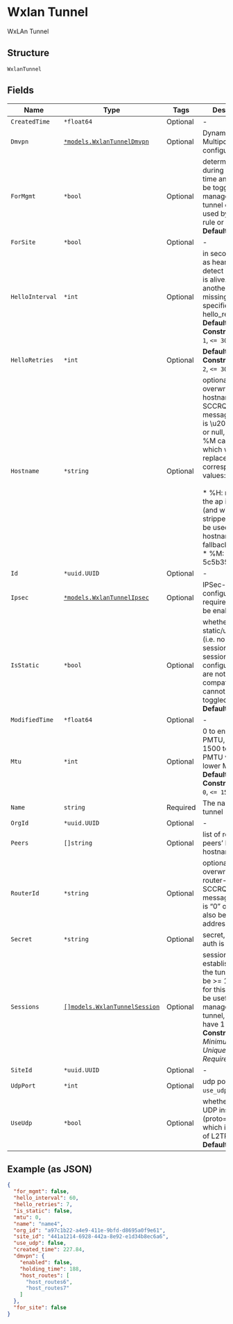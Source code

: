 
# Wxlan Tunnel

WxLAn Tunnel

## Structure

`WxlanTunnel`

## Fields

| Name | Type | Tags | Description |
|  --- | --- | --- | --- |
| `CreatedTime` | `*float64` | Optional | - |
| `Dmvpn` | [`*models.WxlanTunnelDmvpn`](../../doc/models/wxlan-tunnel-dmvpn.md) | Optional | Dynamic Multipoint VPN configurations |
| `ForMgmt` | `*bool` | Optional | determined during creation time and cannot be toggled. A management tunnel cannot be used by wxlan rule or by wlan<br>**Default**: `false` |
| `ForSite` | `*bool` | Optional | - |
| `HelloInterval` | `*int` | Optional | in seconds, used as heartbeat to detect if a tunnel is alive. AP will try another peer after missing N hellos specified by hello_retries.<br>**Default**: `60`<br>**Constraints**: `>= 1`, `<= 300` |
| `HelloRetries` | `*int` | Optional | **Default**: `7`<br>**Constraints**: `>= 2`, `<= 30` |
| `Hostname` | `*string` | Optional | optional, overwrite the hostname in SCCRQ control message, default is \u201C\u201D or null, %H and %M can be used, which will be replace with corresponding values:<br><br>* %H: name of the ap if provided (and will be stripped so it can be used for hostname) and fallbacks to MAC<br>* %M: MAC (e.g. 5c5b350e0060) |
| `Id` | `*uuid.UUID` | Optional | - |
| `Ipsec` | [`*models.WxlanTunnelIpsec`](../../doc/models/wxlan-tunnel-ipsec.md) | Optional | IPSec-related configurations; requires DMVPN be enabled |
| `IsStatic` | `*bool` | Optional | whether it’s static/unmanaged (i.e. no control session). As the session configurations are not compatible, cannot be toggled.<br>**Default**: `false` |
| `ModifiedTime` | `*float64` | Optional | - |
| `Mtu` | `*int` | Optional | 0 to enable PMTU, 552-1500 to start PMTU with a lower MTU<br>**Default**: `0`<br>**Constraints**: `>= 0`, `<= 1500` |
| `Name` | `string` | Required | The name of the tunnel |
| `OrgId` | `*uuid.UUID` | Optional | - |
| `Peers` | `[]string` | Optional | list of remote peers’ IP or hostname |
| `RouterId` | `*string` | Optional | optional, overwrite the router-id in SCCRQ control message, default is “0” or null, can also be an IPv4 address |
| `Secret` | `*string` | Optional | secret, ‘’ if no auth is used |
| `Sessions` | [`[]models.WxlanTunnelSession`](../../doc/models/wxlan-tunnel-session.md) | Optional | sessions to be established with the tunnel. Has to be >= 1 in order for this tunnel to be useful. For management tunnel, it can only have 1<br>**Constraints**: *Minimum Items*: `1`, *Unique Items Required* |
| `SiteId` | `*uuid.UUID` | Optional | - |
| `UdpPort` | `*int` | Optional | udp port if `use_udp`==`true` |
| `UseUdp` | `*bool` | Optional | whether to use UDP instead of IP (proto=115, which is default of L2TPv3)<br>**Default**: `false` |

## Example (as JSON)

```json
{
  "for_mgmt": false,
  "hello_interval": 60,
  "hello_retries": 7,
  "is_static": false,
  "mtu": 0,
  "name": "name4",
  "org_id": "a97c1b22-a4e9-411e-9bfd-d8695a0f9e61",
  "site_id": "441a1214-6928-442a-8e92-e1d34b8ec6a6",
  "use_udp": false,
  "created_time": 227.84,
  "dmvpn": {
    "enabled": false,
    "holding_time": 188,
    "host_routes": [
      "host_routes6",
      "host_routes7"
    ]
  },
  "for_site": false
}
```

